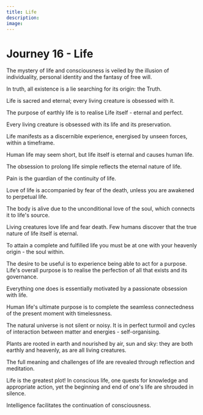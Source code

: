 ```yaml
---
title: Life
description:
image:
---
```


# Journey 16 - Life

The mystery of life and consciousness is veiled by the illusion of individuality, personal identity and the fantasy of free will.  

In truth, all existence is a lie searching for its origin: the Truth.  

Life is sacred and eternal; every living creature is obsessed with it.  

The purpose of earthly life is to realise Life itself - eternal and perfect.  

Every living creature is obsessed with its life and its preservation.  

Life manifests as a discernible experience, energised by unseen forces, within a timeframe.  

Human life may seem short, but life itself is eternal and causes human life.  

The obsession to prolong life simple reflects the eternal nature of life.  

Pain is the guardian of the continuity of life.  

Love of life is accompanied by fear of the death, unless you are awakened to perpetual life.  

The body is alive due to the unconditional love of the soul, which connects it to life's source.  

Living creatures love life and fear death. Few humans discover that the true nature of life itself is eternal.  

To attain a complete and fulfilled life you must be at one with your heavenly origin - the soul within.  

The desire to be useful is to experience being able to act for a purpose. Life's overall purpose is to realise the perfection of all that exists and its governance.  

Everything one does is essentially motivated by a passionate obsession with life.  

Human life's ultimate purpose is to complete the seamless connectedness of the present moment with timelessness.  

The natural universe is not silent or noisy. It is in perfect turmoil and cycles of interaction between matter and energies - self-organising.

Plants are rooted in earth and nourished by air, sun and sky: they are both earthly and heavenly, as are all living creatures.  

The full meaning and challenges of life are revealed through reflection and meditation.  

Life is the greatest plot! In conscious life, one quests for knowledge and appropriate action, yet the beginning and end of one's life are shrouded in silence.

Intelligence facilitates the continuation of consciousness.  
